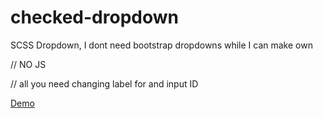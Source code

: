 # checked-dropdown
SCSS Dropdown, I dont need bootstrap dropdowns while I can make own 

// NO JS

// all you need changing label for and  input ID

[Demo](https://codepen.io/hkkcngz/full/PoGXYvG)
